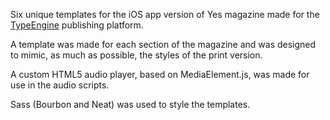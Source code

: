 Six unique templates for the iOS app version of Yes magazine made for the [TypeEngine](http://typeengine.net/) publishing platform.

A template was made for each section of the magazine and was designed to mimic, as much as possible, the styles of the print version.

A custom HTML5 audio player, based on MediaElement.js, was made for use in the audio scripts.

Sass (Bourbon and Neat) was used to style the templates.
